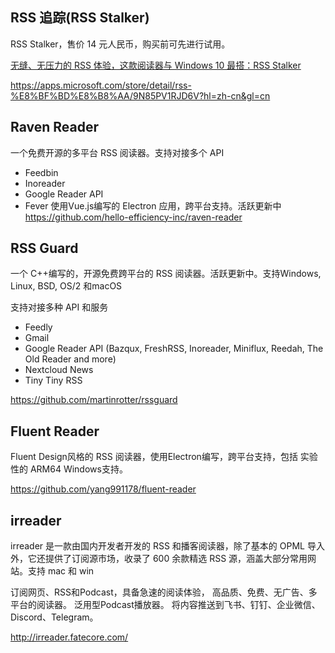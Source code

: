 
## RSS 追踪(RSS Stalker)
RSS Stalker，售价 14 元人民币，购买前可先进行试用。

[无缝、无压力的 RSS 体验，这款阅读器与 Windows 10 最搭：RSS Stalker](https://sspai.com/post/55911)

https://apps.microsoft.com/store/detail/rss-%E8%BF%BD%E8%B8%AA/9N85PV1RJD6V?hl=zh-cn&gl=cn

## Raven Reader

一个免费开源的多平台 RSS 阅读器。支持对接多个 API 

- Feedbin
- Inoreader
- Google Reader API
- Fever
使用Vue.js编写的 Electron 应用，跨平台支持。活跃更新中 
https://github.com/hello-efficiency-inc/raven-reader

## RSS Guard
一个 C++编写的，开源免费跨平台的 RSS 阅读器。活跃更新中。支持Windows, Linux, BSD, OS/2 和macOS


支持对接多种 API 和服务
- Feedly
- Gmail
- Google Reader API (Bazqux, FreshRSS, Inoreader, Miniflux, Reedah, The Old Reader and more)
- Nextcloud News
- Tiny Tiny RSS

https://github.com/martinrotter/rssguard


## Fluent Reader


Fluent Design风格的 RSS 阅读器，使用Electron编写，跨平台支持，包括 实验性的 ARM64 Windows支持。

https://github.com/yang991178/fluent-reader



## irreader
irreader 是一款由国内开发者开发的 RSS 和播客阅读器，除了基本的 OPML 导入外，它还提供了订阅源市场，收录了 600 余款精选 RSS 源，涵盖大部分常用网站。支持 mac 和 win

订阅网页、RSS和Podcast，具备急速的阅读体验，
高品质、免费、无广告、多平台的阅读器。
泛用型Podcast播放器。
将内容推送到飞书、钉钉、企业微信、Discord、Telegram。

http://irreader.fatecore.com/